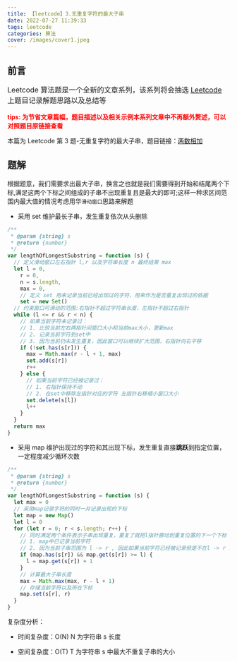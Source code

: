 ```yaml
---
title: 【leetcode】3.无重复字符的最大子串
date: 2022-07-27 11:39:33
tags: leetcode
categories: 算法
cover: /images/cover1.jpeg
---
```


## 前言

<p style="font-size:16px">Leetcode 算法题是一个全新的文章系列，该系列将会抽选 <a href="https://leetcode.cn/">Leetcode</a> 上题目记录解题思路以及总结等</p>
<b style="font-size:14px;color:red">tips: 为节省文章篇幅，题目描述以及相关示例本系列文章中不再额外赘述，可以对照题目原链接查看</b>

本篇为 Leetcode 第 3 题-无重复字符的最大子串，题目链接：[两数相加](https://leetcode.cn/problems/longest-substring-without-repeating-characters/)

## 题解

根据题意，我们需要求出最大子串，换言之也就是我们需要得到开始和结尾两个下标,满足这两个下标之间组成的子串不出现重复且是最大的即可;这样一种求区间范围内最大值的情况考虑用华`滑动窗口`思路来解题

- 采用 set 维护最长子串，发生重复依次从头删除

```js
/**
 * @param {string} s
 * @return {number}
 */
var lengthOfLongestSubstring = function (s) {
  // 定义滑动窗口左右指针 l,r 以及字符串长度 n 最终结果 max
  let l = 0,
    r = 0,
    n = s.length,
    max = 0,
    // 定义 set 用来记录当前已经出现过的字符，用来作为是否重复出现过的依据
    set = new Set()
  // 约束窗口可滑动的范围:右指针不超过字符串长度，左指针不超过右指针
  while (l <= r && r < n) {
    // 如果当前字符未记录过：
    // 1. 比较当前左右两指针间窗口大小和当前max大小，更新max
    // 2. 记录当前字符到set中
    // 3. 因为当前仍未发生重复，因此窗口可以继续扩大范围，右指针向右平移
    if (!set.has(s[r])) {
      max = Math.max(r - l + 1, max)
      set.add(s[r])
      r++
    } else {
      // 如果当前字符已经被记录过：
      // 1. 右指针保持不动
      // 2. 在set中移除左指针对应的字符 左指针右移缩小窗口大小
      set.delete(s[l])
      l++
    }
  }
  return max
}
```

- 采用 map 维护出现过的字符和其出现下标，发生重复直接**跳跃**到指定位置，一定程度减少循环次数

```js
/**
 * @param {string} s
 * @return {number}
 */
var lengthOfLongestSubstring = function (s) {
  let max = 0
  // 采用map记录字符的同时一并记录出现的下标
  let map = new Map()
  let l = 0
  for (let r = 0; r < s.length; r++) {
    // 同时满足两个条件表示子串出现重复，重复了就把l指针挪动到重复位置的下一个下标
    // 1. map中已记录当前字符
    // 2. 因为当前子串范围为 l -> r , 因此如果当前字符已经被记录但是不在l -> r 这个区间中，那么当前子串也是未发生重复的
    if (map.has(s[r]) && map.get(s[r]) >= l) {
      l = map.get(s[r]) + 1
    }
    // 计算最大子串长度
    max = Math.max(max, r - l + 1)
    // 存储当前字符以及所在下标
    map.set(s[r], r)
  }
}
```

复杂度分析：

- 时间复杂度：O(N) N 为字符串 s 长度

- 空间复杂度：O(T) T 为字符串 s 中最大不重复子串的大小
